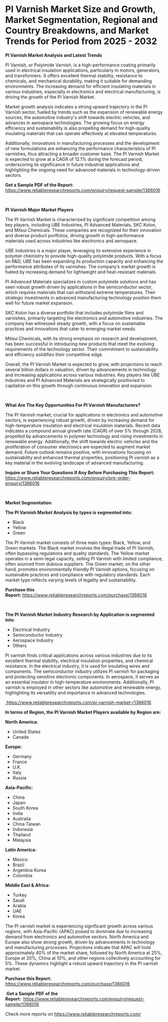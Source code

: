 <p><h1>PI Varnish Market Size and Growth, Market Segmentation, Regional and Country Breakdowns, and Market Trends for Period from 2025 -  2032</h1></p><p><strong>PI Varnish Market Analysis and Latest Trends</strong></p>
<p><p>PI Varnish, or Polyimide Varnish, is a high-performance coating primarily used in electrical insulation applications, particularly in motors, generators, and transformers. It offers excellent thermal stability, resistance to chemicals, and mechanical durability, making it suitable for demanding environments. The increasing demand for efficient insulating materials in various industries, especially in electronics and electrical manufacturing, is driving the growth of the PI Varnish Market.</p><p>Market growth analysis indicates a strong upward trajectory in the PI Varnish sector, fueled by trends such as the expansion of renewable energy sources, the automotive industry's shift towards electric vehicles, and advances in aerospace technologies. The growing focus on energy efficiency and sustainability is also propelling demand for high-quality insulating materials that can operate effectively at elevated temperatures. </p><p>Additionally, innovations in manufacturing processes and the development of new formulations are enhancing the performance characteristics of PI varnishes, thus attracting a broader customer base. The PI Varnish Market is expected to grow at a CAGR of 12.1% during the forecast period, underscoring its significance in future industrial applications and highlighting the ongoing need for advanced materials in technology-driven sectors.</p></p>
<p><strong>Get a Sample PDF of the Report:&nbsp;</strong> <a href="https://www.reliableresearchreports.com/enquiry/request-sample/1366016?utm_campaign=3004&utm_medium=2&utm_source=Github&utm_content=ia&utm_term=22032025&utm_id=pi-varnish">https://www.reliableresearchreports.com/enquiry/request-sample/1366016</a></p>
<p>&nbsp;</p>
<p><strong>PI Varnish Major Market Players</strong></p>
<p><p>The PI Varnish Market is characterized by significant competition among key players, including UBE Industries, PI Advanced Materials, SKC Kolon, and Mitsui Chemicals. These companies are recognized for their innovation and diverse product portfolios, driving growth in high-performance materials used across industries like electronics and aerospace.</p><p>UBE Industries is a major player, leveraging its extensive experience in polymer chemistry to provide high-quality polyimide products. With a focus on R&D, UBE has been expanding its production capacity and enhancing the performance attributes of its varnishes. The company’s market growth is fueled by increasing demand for lightweight and heat-resistant materials.</p><p>PI Advanced Materials specializes in custom polyimide solutions and has seen robust growth driven by applications in the semiconductor sector, which requires materials that can withstand extreme temperatures. Their strategic investments in advanced manufacturing technology position them well for future market expansion.</p><p>SKC Kolon has a diverse portfolio that includes polyimide films and varnishes, primarily targeting the electronics and automotive industries. The company has witnessed steady growth, with a focus on sustainable practices and innovations that cater to emerging market needs.</p><p>Mitsui Chemicals, with its strong emphasis on research and development, has been successful in introducing new products that meet the evolving requirements of the technology sector. Their commitment to sustainability and efficiency solidifies their competitive edge.</p><p>Overall, the PI Varnish Market is expected to grow, with projections to reach several billion dollars in valuation, driven by advancements in technology and increasing applications across various industries. Key players like UBE Industries and PI Advanced Materials are strategically positioned to capitalize on this growth through continuous innovation and expansion.</p></p>
<p>&nbsp;</p>
<p><strong>What Are The Key Opportunities For PI Varnish Manufacturers?</strong></p>
<p><p>The PI Varnish market, crucial for applications in electronics and automotive sectors, is experiencing robust growth, driven by increasing demand for high-temperature insulation and electrical insulation materials. Recent data indicates a compound annual growth rate (CAGR) of over 5% through 2028, propelled by advancements in polymer technology and rising investments in renewable energy. Additionally, the shift towards electric vehicles and the proliferation of consumer electronics are expected to augment market demand. Future outlook remains positive, with innovations focusing on sustainability and enhanced thermal properties, positioning PI varnish as a key material in the evolving landscape of advanced manufacturing.</p></p>
<p><strong>Inquire or Share Your Questions If Any Before Purchasing This Report:</strong> <a href="https://www.reliableresearchreports.com/enquiry/pre-order-enquiry/1366016?utm_campaign=3004&utm_medium=2&utm_source=Github&utm_content=ia&utm_term=22032025&utm_id=pi-varnish">https://www.reliableresearchreports.com/enquiry/pre-order-enquiry/1366016</a></p>
<p>&nbsp;</p>
<p><strong>Market Segmentation</strong></p>
<p><strong>The PI Varnish Market Analysis by types is segmented into:</strong></p>
<p><ul><li>Black</li><li>Yellow</li><li>Green</li></ul></p>
<p><p>The PI Varnish market consists of three main types: Black, Yellow, and Green markets. The Black market involves the illegal trade of PI Varnish, often bypassing regulations and quality standards. The Yellow market operates in a semi-legal capacity, selling PI Varnish with limited compliance, often sourced from dubious suppliers. The Green market, on the other hand, promotes environmentally friendly PI Varnish options, focusing on sustainable practices and compliance with regulatory standards. Each market type reflects varying levels of legality and sustainability.</p></p>
<p><strong>Purchase this Report:&nbsp;</strong><a href="https://www.reliableresearchreports.com/purchase/1366016?utm_campaign=3004&utm_medium=2&utm_source=Github&utm_content=ia&utm_term=22032025&utm_id=pi-varnish">https://www.reliableresearchreports.com/purchase/1366016</a></p>
<p>&nbsp;</p>
<p><strong>The PI Varnish Market Industry Research by Application is segmented into:</strong></p>
<p><ul><li>Electrical Industry</li><li>Semiconductor Industry</li><li>Aerospace Industry</li><li>Others</li></ul></p>
<p><p>PI varnish finds critical applications across various industries due to its excellent thermal stability, electrical insulation properties, and chemical resistance. In the electrical industry, it is used for insulating wires and components. The semiconductor industry utilizes PI varnish for packaging and protecting sensitive electronic components. In aerospace, it serves as an essential insulator in high-temperature environments. Additionally, PI varnish is employed in other sectors like automotive and renewable energy, highlighting its versatility and importance in advanced technologies.</p></p>
<p><a href="https://www.reliableresearchreports.com/pi-varnish-market-r1366016?utm_campaign=3004&utm_medium=2&utm_source=Github&utm_content=ia&utm_term=22032025&utm_id=pi-varnish">&nbsp;https://www.reliableresearchreports.com/pi-varnish-market-r1366016</a></p>
<p><strong>In terms of Region, the PI Varnish Market Players available by Region are:</strong></p>
<p>
    <p> <strong> North America: </strong>
        <ul>
            <li>United States</li>
            <li>Canada</li>
        </ul>
        </p> 
    <p> <strong> Europe: </strong>
        <ul>
            <li>Germany</li>
            <li>France</li>
            <li>U.K.</li>
            <li>Italy</li>
            <li>Russia</li>
        </ul>
        </p> 
    <p> <strong> Asia-Pacific: </strong>
        <ul>
            <li>China</li>
            <li>Japan</li>
            <li>South Korea</li>
            <li>India</li>
            <li>Australia</li>
            <li>China Taiwan</li>
            <li>Indonesia</li>
            <li>Thailand</li>
            <li>Malaysia</li>
        </ul>
        </p> 
    <p> <strong> Latin America: </strong>
        <ul>
            <li>Mexico</li>
            <li>Brazil</li>
            <li>Argentina Korea</li>
            <li>Colombia</li>
        </ul>
        </p> 
    <p> <strong> Middle East & Africa: </strong>
        <ul>
            <li>Turkey</li>
            <li>Saudi</li>
            <li>Arabia</li>
            <li>UAE</li>
            <li>Korea</li>
        </ul>
    </p>
    </p>
<p><p>The PI varnish market is experiencing significant growth across various regions, with Asia-Pacific (APAC) poised to dominate due to increasing demand from electronics and automotive sectors. North America and Europe also show strong growth, driven by advancements in technology and manufacturing processes. Projections indicate that APAC will hold approximately 40% of the market share, followed by North America at 25%, Europe at 20%, China at 10%, and other regions collectively accounting for 5%. These dynamics highlight a robust upward trajectory in the PI varnish market.</p></p>
<p><strong>Purchase this Report: </strong><a href="https://www.reliableresearchreports.com/purchase/1366016?utm_campaign=3004&utm_medium=2&utm_source=Github&utm_content=ia&utm_term=22032025&utm_id=pi-varnish">https://www.reliableresearchreports.com/purchase/1366016</a></p>
<p>&nbsp;<strong>Get a Sample PDF of the Report:&nbsp;&nbsp;</strong><a href="https://www.reliableresearchreports.com/enquiry/request-sample/1366016?utm_campaign=3004&utm_medium=2&utm_source=Github&utm_content=ia&utm_term=22032025&utm_id=pi-varnish">https://www.reliableresearchreports.com/enquiry/request-sample/1366016</a></p>
<p><strong></strong></p>
<p>Check more reports on <a href="https://www.reliableresearchreports.com/?utm_campaign=3004&utm_medium=2&utm_source=Github&utm_content=ia&utm_term=22032025&utm_id=pi-varnish">https://www.reliableresearchreports.com/</a></p>